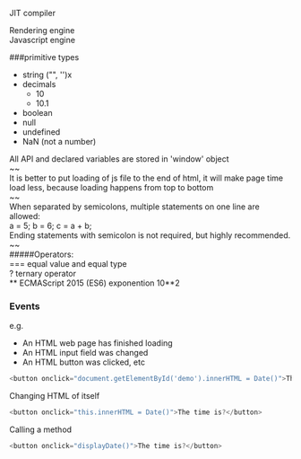 JIT compiler

Rendering engine  
Javascript engine

###primitive types
* string ("", '')x
* decimals
    * 10
    * 10.1
* boolean
* null
* undefined
* NaN (not a number)

All API and declared variables are stored in 'window' object  
~~  
It is better to put loading of js file to the end of html, it will
make page time load less, because loading happens from top to bottom  
~~  
When separated by semicolons, multiple statements on one line are allowed:  
a = 5; b = 6; c = a + b;  
Ending statements with semicolon is not required, but highly recommended.  
~~  
#####Operators:  
=== equal value and equal type  
? ternary operator  
** ECMAScript 2015 (ES6) exponention 10**2  

### Events
e.g. 
* An HTML web page has finished loading
* An HTML input field was changed
* An HTML button was clicked, etc

```javascript
<button onclick="document.getElementById('demo').innerHTML = Date()">The time is?</button>
```
Changing HTML of itself  
```javascript
<button onclick="this.innerHTML = Date()">The time is?</button>
```
Calling a method
```javascript
<button onclick="displayDate()">The time is?</button>
```





